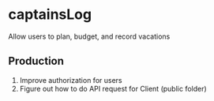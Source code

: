 ﻿# captainsLog
<p>Allow users to plan, budget, and record vacations</p>
<h2>Production</h2>
<ol>
  <li>Improve authorization for users</li>
  <li>Figure out how to do API request for Client (public folder)</li>
</ol>
